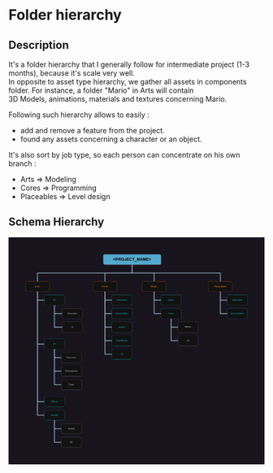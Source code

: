 # Folder hierarchy
## Description
It's a folder hierarchy that I generally follow for intermediate project (1-3 months), because it's scale very well.  
In opposite to asset type hierarchy, we gather all assets in components folder. For instance, a folder "Mario" in Arts will contain  
3D Models, animations, materials and textures concerning Mario.

Following such hierarchy allows to easily :
- add and remove a feature from the project.
- found any assets concerning a character or an object.

It's also sort by job type, so each person can concentrate on his own branch :
- Arts => Modeling
- Cores => Programming
- Placeables => Level design

## Schema Hierarchy
![Folder Hierarchy](assets/folder-hierarchy.png)
